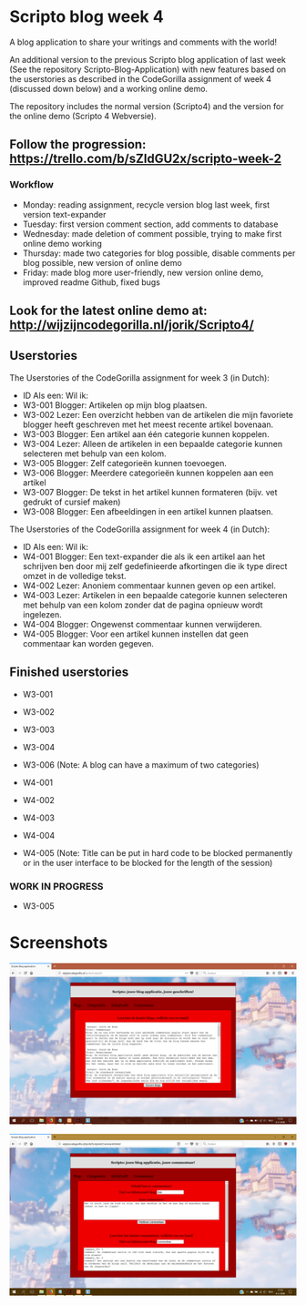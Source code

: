 # Scripto blog week 4
A blog application to share your writings and comments with the world!

An additional version to the previous Scripto blog application of last week (See the repository Scripto-Blog-Application) with new features based on the userstories as described in the CodeGorilla assignment of week 4 (discussed down below) and a working online demo.

The repository includes the normal version (Scripto4) and the version for the online demo (Scripto 4 Webversie).

## Follow the progression: https://trello.com/b/sZldGU2x/scripto-week-2

### Workflow
- Monday: reading assignment, recycle version blog last week, first version text-expander
- Tuesday: first version comment section, add comments to database
- Wednesday: made deletion of comment possible, trying to make first online demo working
- Thursday: made two categories for blog possible, disable comments per blog possible, new version of online demo  
- Friday: made blog more user-friendly, new version online demo, improved readme Github, fixed bugs

## Look for the latest online demo at: http://wijzijncodegorilla.nl/jorik/Scripto4/

## Userstories
The Userstories of the CodeGorilla assignment for week 3 (in Dutch):
- ID     Als een:    Wil ik:
- W3-001 Blogger:    Artikelen op mijn blog plaatsen.  
- W3-002 Lezer:      Een overzicht hebben van de artikelen die mijn favoriete blogger heeft geschreven met het meest recente artikel bovenaan.
- W3-003 Blogger:    Een artikel aan één categorie kunnen koppelen.
- W3-004 Lezer:      Alleen de artikelen in een bepaalde categorie kunnen selecteren met behulp van een kolom.
- W3-005 Blogger:    Zelf categorieën kunnen toevoegen.
- W3-006 Blogger:    Meerdere categorieën kunnen koppelen aan een artikel
- W3-007 Blogger:    De tekst in het artikel kunnen formateren (bijv. vet gedrukt of cursief maken)
- W3-008 Blogger:    Een afbeeldingen in een artikel kunnen plaatsen.

The Userstories of the CodeGorilla assignment for week 4 (in Dutch):
- ID     Als een:    Wil ik:
- W4-001 Blogger:    Een text-expander die als ik een artikel aan het schrijven ben door mij zelf gedefinieerde afkortingen die ik type direct omzet in de volledige tekst.
- W4-002 Lezer:      Anoniem commentaar kunnen geven op een artikel.
- W4-003 Lezer:      Artikelen in een bepaalde categorie kunnen selecteren met behulp van een kolom zonder dat de pagina opnieuw wordt ingelezen.
- W4-004 Blogger:    Ongewenst commentaar kunnen verwijderen.
- W4-005 Blogger:    Voor een artikel kunnen instellen dat geen commentaar kan worden gegeven.

## Finished userstories
- W3-001
- W3-002
- W3-003
- W3-004
- W3-006 (Note: A blog can have a maximum of two categories)

- W4-001
- W4-002
- W4-003
- W4-004
- W4-005 (Note: Title can be put in hard code to be blocked permanently or in the user interface to be blocked for the length of the session)

### WORK IN PROGRESS
- W3-005

# Screenshots
![Alt text](https://github.com/JorikdeBoer/Scripto-blog-week-4/blob/master/Scriptoblogpage.png?raw=true "Scripto blog homepage")

![Alt text](https://github.com/JorikdeBoer/Scripto-blog-week-4/blob/master/Scriptocommentpage.png?raw=true "Scripto blog commentpage")
